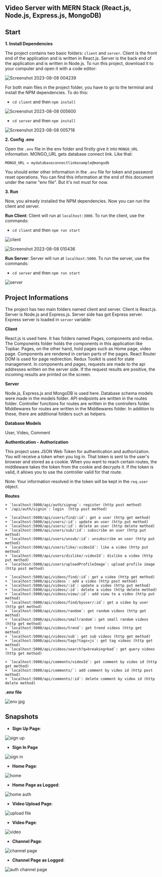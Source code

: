 ## Video Server with MERN Stack (React.js, Node.js, Express.js, MongoDB)

## Start

**1. Install Dependencies**

The project contains two basic folders: `client` and `server`. Client is the front end of the application and is written in React.js. Server is the back end of the application and is written in Node.js. To run this project, download it to your computer and open it with a code editor:

![Screenshot 2023-08-08 004239](https://github.com/Achint2103/VideoServer/assets/87437738/3571fd0f-73e9-4716-9ac5-5d88f58aceac)



For both main files in the project folder, you have to go to the terminal and install the NPM dependencies. To do this:

- `cd client` and then `npm install`

![Screenshot 2023-08-08 005600](https://github.com/Achint2103/VideoServer/assets/87437738/84f842c1-43c5-42de-a198-3dd95c698782)


- `cd server` and then `npm install`

![Screenshot 2023-08-08 005718](https://github.com/Achint2103/VideoServer/assets/87437738/4baf2cbc-ac58-430e-a2d7-9c328cb14d18)


**2. Config .env**

Open the `.env` file in the env folder and firstly give it into `MONGO_URL` information. MONGO_URL gets database connect link. Like that:

`MONGO_URL = mydatabaseconnectlinkexample@mongodb`

You should enter other information in the `.env` file for token and password reset operations. You can find this information at the end of this document under the name "env file". But it's not must for now.

**3. Run**

Now, you already installed the NPM dependencies. Now you can run the client and server.

**Run Client**: Client will run at `localhost:3000`. To run the client, use the commands:

- `cd client` and then `npm run start`

![client](https://user-images.githubusercontent.com/101933251/201528501-28771b7e-18f0-4d71-bd7e-d658ceb6e47f.jpg)

![Screenshot 2023-08-08 010436](https://github.com/Achint2103/VideoServer/assets/87437738/db6fc041-d58c-478f-8d91-b1d8e49276ce)


**Run Server**: Server will run at `localhost:5000`. To run the server, use the commands:

- `cd server` and then `npm run start`

![server](https://user-images.githubusercontent.com/101933251/202870980-aa0960ec-6921-4729-a5af-eea189b612d9.jpg)

## Project Informations

The project has two main folders named client and server. Client is React.js. Server is Node.js and Express.js. Server side has got Express server. Express server is loaded in `server` variable:

**Client**

React.js is used here. It has folders named Pages, components and redux. The Components folder holds the components in this application like Topbar. Pages, on the other hand, hold pages such as Home page, video page. Components are rendered in certain parts of the pages. React Router DOM is used for page redirection. Redux Toolkit is used for state management. In components and pages, requests are made to the api addresses written on the server side. If the request results are positive, the incoming results are printed on the screen.

**Server**

Node.js, Express.js and MongoDB is used here. Database schema models were made in the models folder. API endpoints are written in the routes folder. Controller functions for routes are written in the controllers folder. Middlewares for routes are written in the Middlewares folder. In addition to these, there are additional folders such as helpers.

**Database Models**

User, Video, Comment

**Authentication - Authorization**

This project uses JSON Web Token for authentication and authorization. You will receive a token when you log in. That token is sent to the user's browser and stored as a cookie. When you want to reach certain routes, the middleware takes the token from the cookie and decrypts it. If the token is valid, it allows you to use the controller valid for that route.

Note: Your information resolved in the token will be kept in the `req.user` object.

**Routes**

    + `localhost:5000/api/auth/signup`: register (http post method)
    + `/api/auth/signin`: login  (http post method)

    + `localhost:5000/api/users/find/:id`: get a user (http get method)
    + `localhost:5000/api/users/:id`: update an user (http put method)
    + `localhost:5000/api/users/:id`: delete an user (http delete method)
    + `localhost:5000/api/users/sub/:id`: subscribe an user (http put method)
    + `localhost:5000/api/users/unsub/:id`: unsubscribe an user (http put method)
    + `localhost:5000/api/users/like/:videoId`: like a video (http put method)
    + `localhost:5000/api/users/dislike/:videoId`: dislike a video (http put method)
    + `localhost:5000/api/users/uploadProfileImage`: upload profile image (http post method)

    + `localhost:5000/api/videos/find/:id`: get a video (http get method)
    + `localhost:5000/api/videos`: add a video (http post method)
    + `localhost:5000/api/videos/:id`: update a video (http put method)
    + `localhost:5000/api/videos/:id`: delete a video (http delete method)
    + `localhost:5000/api/videos/view/:id`: add view to a video (http put method)
    + `localhost:5000/api/videos/find/byuser/:id`: get a video by user (http get method)
    + `localhost:5000/api/videos/random`: get random videos (http get method)
    + `localhost:5000/api/videos/smallrandom`: get small random videos (http get method)
    + `localhost:5000/api/videos/trend`: get trend videos (http get method)
    + `localhost:5000/api/videos/sub`: get sub videos (http get method)
    + `localhost:5000/api/videos/tags?tags=js`: get tag videos (http get method)
    + `localhost:5000/api/videos/search?q=breaking+bad`: get query videos (http get method)

    + `localhost:5000/api/comments/videoId`: get comment by video id (http get method)
    + `localhost:5000/api/comments/`: add comment by video id (http post method)
    + `localhost:5000/api/comments/:id`: delete comment by video id (http delete method)

**.env file**

![env jpg](https://user-images.githubusercontent.com/101933251/202870628-da034e3d-611d-4830-82fe-f7dc79755719.JPG)

## Snapshots

- **Sign Up Page**:

![sign up](https://github.com/Achint2103/VideoServer/assets/87437738/2a06d737-46a2-45a8-8601-336ebb85a9a1)


- **Sign In Page**

![sign in](https://github.com/Achint2103/VideoServer/assets/87437738/9a842819-bcbb-4679-8d9e-e318204fcf21)


- **Home Page**:

![home](https://github.com/Achint2103/VideoServer/assets/87437738/d6ff75be-3b54-44f6-9d6d-dbe8f9c03008)


- **Home Page as Logged**:

![home auth](https://github.com/Achint2103/VideoServer/assets/87437738/bb445dca-0309-4a78-8060-f154e0b3550c)



- **Video Upload Page**:

![upload file](https://github.com/Achint2103/VideoServer/assets/87437738/8e70cbd4-c066-443b-9a2c-f1cf9dd536a9)


- **Video Page**:

![video](https://github.com/Achint2103/VideoServer/assets/87437738/04a493b6-1bf3-4177-a036-481340efa3d0)

- **Channel Page**:

![channel page](https://github.com/Achint2103/VideoServer/assets/87437738/ae7f8d41-d2aa-4e04-8be1-7a1138406f3c)


- **Channel Page as Logged**:

![auth channel page](https://user-images.githubusercontent.com/101933251/202870651-85b75236-ae89-417c-b5bf-865ca5a6bc82.JPG)
